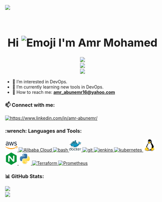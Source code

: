 [![](https://visitcount.itsvg.in/api?id=amrabunemr98&icon=7&color=0)](https://visitcount.itsvg.in)

<div align="center">
  <br>
  <h1 style="font-weight: bold; font-size: 36px;">Hi <img src="https://github.com/amrabunemr98/amrabunemr98/assets/128842547/5a111529-dd38-4175-9ac6-a749b715150f" alt="Emoji" width="30" height="30"> I'm Amr Mohamed</h1>
</div>



<div align="center">
<img src="https://readme-typing-svg.demolab.com?font=Fira+Code&pause=500&color=5B48FB&center=true&multiline=true&width=435&lines=I'm+a+passionate+DevOps+Engineer">
</div>


<div align="center">
<img src="https://github.com/amrabunemr98/amrabunemr98/assets/128842547/a4385408-a892-4c68-a062-d8f2b86a6178">
</div>

<div align="center">
<img src="https://github.com/amrabunemr98/amrabunemr98/assets/128842547/98b8e6eb-e1fa-4004-b423-58791883f5b1">
</div>



- 👀 I’m interested in DevOps.
- 🌱 I’m currently learning new tools in DevOps.
- 📧 How to reach me:  **amr_abunemr16@yahoo.com**

<h3 align="left">📫 Connect with me:</h3>
<p align="left">
<a href="https://linkedin.com/in/https://www.linkedin.com/in/amr-abunemr/" target="blank"><img align="center" src="https://raw.githubusercontent.com/rahuldkjain/github-profile-readme-generator/master/src/images/icons/Social/linked-in-alt.svg" alt="https://www.linkedin.com/in/amr-abunemr/" height="30" width="40" /></a>
</p>


<h3 align="left">:wrench: Languages and Tools:</h3>
<p align="left"> <a href="https://aws.amazon.com" target="_blank" rel="noreferrer"> <img src="https://raw.githubusercontent.com/devicons/devicon/master/icons/amazonwebservices/amazonwebservices-original-wordmark.svg" alt="aws" width="40" height="40"/> </a> <a href="https://www.alibabacloud.com" target="_blank" rel="noreferrer"> <img src="https://img.shields.io/badge/Alibaba%20Cloud-FF6A00?style=for-the-badge&logo=alibabacloud&logoColor=white" alt="Alibaba Cloud" /> </a> <a href="https://www.gnu.org/software/bash/" target="_blank" rel="noreferrer"> <img src="https://www.vectorlogo.zone/logos/gnu_bash/gnu_bash-icon.svg" alt="bash" width="40" height="40"/> </a> <a href="https://www.docker.com/" target="_blank" rel="noreferrer"> <img src="https://raw.githubusercontent.com/devicons/devicon/master/icons/docker/docker-original-wordmark.svg" alt="docker" width="40" height="40"/> </a> <a href="https://git-scm.com/" target="_blank" rel="noreferrer"> <img src="https://www.vectorlogo.zone/logos/git-scm/git-scm-icon.svg" alt="git" width="40" height="40"/> </a> <a href="https://www.jenkins.io" target="_blank" rel="noreferrer"> <img src="https://www.vectorlogo.zone/logos/jenkins/jenkins-icon.svg" alt="jenkins" width="40" height="40"/> </a> <a href="https://kubernetes.io" target="_blank" rel="noreferrer"> <img src="https://www.vectorlogo.zone/logos/kubernetes/kubernetes-icon.svg" alt="kubernetes" width="40" height="40"/> </a> <a href="https://www.linux.org/" target="_blank" rel="noreferrer"> <img src="https://raw.githubusercontent.com/devicons/devicon/master/icons/linux/linux-original.svg" alt="linux" width="40" height="40"/> </a> <a href="https://www.nginx.com" target="_blank" rel="noreferrer"> <img src="https://raw.githubusercontent.com/devicons/devicon/master/icons/nginx/nginx-original.svg" alt="nginx" width="40" height="40"/> </a> <a href="https://www.python.org" target="_blank" rel="noreferrer"> <img src="https://raw.githubusercontent.com/devicons/devicon/master/icons/python/python-original.svg" alt="python" width="40" height="40"/> </a> <a href="https://www.terraform.io/" target="_blank" rel="noreferrer"> <img src="https://img.shields.io/badge/terraform-%235835CC.svg?style=for-the-badge&logo=terraform&logoColor=white" alt="Terraform" /> </a> <a href="https://prometheus.io" target="_blank" rel="noreferrer"> <img src="https://img.shields.io/badge/Prometheus-E6522C?style=for-the-badge&logo=Prometheus&logoColor=white" alt="Prometheus" /> </a> </p>


### 📊 GitHub Stats:
![](https://github-readme-stats.vercel.app/api?username=amrabunemr98&theme=blue&hide_border=false&include_all_commits=true&count_private=false)<br/>
![](https://github-readme-stats.vercel.app/api/top-langs/?username=amrabunemr98&theme=whit&hide_border=false&include_all_commits=true&count_private=false&layout=compact)


